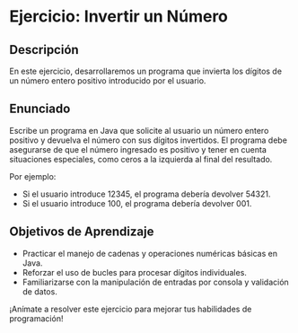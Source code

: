 # Ejercicio: Invertir un Número

## Descripción

En este ejercicio, desarrollaremos un programa que invierta los dígitos de un número entero positivo introducido por el usuario.

## Enunciado

Escribe un programa en Java que solicite al usuario un número entero positivo y devuelva el número con sus dígitos invertidos. El programa debe asegurarse de que el número ingresado es positivo y tener en cuenta situaciones especiales, como ceros a la izquierda al final del resultado.

Por ejemplo:
- Si el usuario introduce 12345, el programa debería devolver 54321.
- Si el usuario introduce 100, el programa debería devolver 001.

## Objetivos de Aprendizaje

- Practicar el manejo de cadenas y operaciones numéricas básicas en Java.
- Reforzar el uso de bucles para procesar dígitos individuales.
- Familiarizarse con la manipulación de entradas por consola y validación de datos.

¡Anímate a resolver este ejercicio para mejorar tus habilidades de programación!
